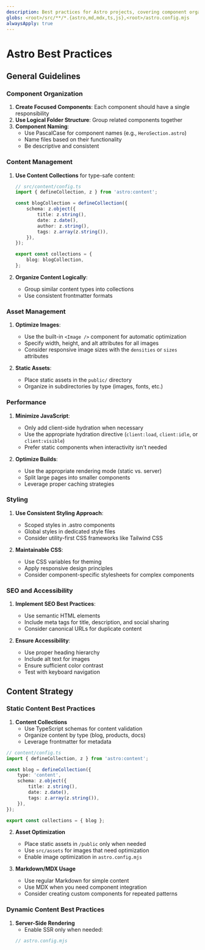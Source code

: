 ```yaml
---
description: Best practices for Astro projects, covering component organization, content management (Content Collections), asset management (Image component), performance (partial hydration, build optimization), styling, SEO, and accessibility.
globs: <root>/src/**/*.{astro,md,mdx,ts,js},<root>/astro.config.mjs
alwaysApply: true
---
```


# Astro Best Practices

## General Guidelines

### Component Organization

1. **Create Focused Components**: Each component should have a single responsibility
2. **Use Logical Folder Structure**: Group related components together
3. **Component Naming**:
    - Use PascalCase for component names (e.g., `HeroSection.astro`)
    - Name files based on their functionality
    - Be descriptive and consistent

### Content Management

1. **Use Content Collections** for type-safe content:

    ```typescript
    // src/content/config.ts
    import { defineCollection, z } from 'astro:content';

    const blogCollection = defineCollection({
    	schema: z.object({
    		title: z.string(),
    		date: z.date(),
    		author: z.string(),
    		tags: z.array(z.string()),
    	}),
    });

    export const collections = {
    	blog: blogCollection,
    };
    ```

2. **Organize Content Logically**:
    - Group similar content types into collections
    - Use consistent frontmatter formats

### Asset Management

1. **Optimize Images**:

    - Use the built-in `<Image />` component for automatic optimization
    - Specify width, height, and alt attributes for all images
    - Consider responsive image sizes with the `densities` or `sizes` attributes

2. **Static Assets**:
    - Place static assets in the `public/` directory
    - Organize in subdirectories by type (images, fonts, etc.)

### Performance

1. **Minimize JavaScript**:

    - Only add client-side hydration when necessary
    - Use the appropriate hydration directive (`client:load`, `client:idle`, or `client:visible`)
    - Prefer static components when interactivity isn't needed

2. **Optimize Builds**:
    - Use the appropriate rendering mode (static vs. server)
    - Split large pages into smaller components
    - Leverage proper caching strategies

### Styling

1. **Use Consistent Styling Approach**:

    - Scoped styles in .astro components
    - Global styles in dedicated style files
    - Consider utility-first CSS frameworks like Tailwind CSS

2. **Maintainable CSS**:
    - Use CSS variables for theming
    - Apply responsive design principles
    - Consider component-specific stylesheets for complex components

### SEO and Accessibility

1. **Implement SEO Best Practices**:

    - Use semantic HTML elements
    - Include meta tags for title, description, and social sharing
    - Consider canonical URLs for duplicate content

2. **Ensure Accessibility**:
    - Use proper heading hierarchy
    - Include alt text for images
    - Ensure sufficient color contrast
    - Test with keyboard navigation

## Content Strategy

### Static Content Best Practices

1. **Content Collections**
    - Use TypeScript schemas for content validation
    - Organize content by type (blog, products, docs)
    - Leverage frontmatter for metadata

```typescript
// content/config.ts
import { defineCollection, z } from 'astro:content';

const blog = defineCollection({
	type: 'content',
	schema: z.object({
		title: z.string(),
		date: z.date(),
		tags: z.array(z.string()),
	}),
});

export const collections = { blog };
```

2. **Asset Optimization**

    - Place static assets in `/public` only when needed
    - Use `src/assets` for images that need optimization
    - Enable image optimization in `astro.config.mjs`

3. **Markdown/MDX Usage**
    - Use regular Markdown for simple content
    - Use MDX when you need component integration
    - Consider creating custom components for repeated patterns

### Dynamic Content Best Practices

1. **Server-Side Rendering**
    - Enable SSR only when needed:
    ```js
    // astro.config.mjs
    ```

